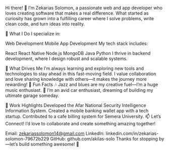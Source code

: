 Hi there! 👋
I’m Zekarias Solomon, a passionate web and app developer who loves creating software that makes a real difference. What started as curiosity has grown into a fulfilling career where I solve problems, write clean code, and turn ideas into reality.

🔧 What I Do
I specialize in:

Web Development
Mobile App Development
My tech stack includes:

React
React Native
Node.js
MongoDB
Java
Python
I thrive in backend development, where I design robust and scalable systems.

🌱 What Drives Me
I’m always learning and exploring new tools and technologies to stay ahead in this fast-moving field.
I value collaboration and love sharing knowledge with others—it makes the journey more rewarding!
🌟 Fun Facts
🎶 Jazz and blues are my creative fuel—I’m a huge music enthusiast.
🚗 I’m an avid car enthusiast, dreaming of building my ultimate garage someday.

💼 Work Highlights
Developed the Afar National Security Intelligence Information System.
Created a mobile banking wallet app with a tech startup.
Contributed to a cafe billing system for Semera University.
📫 Let’s Connect!
I’d love to collaborate and create something amazing together!

Email: zekariassolomon14@gmail.com
LinkedIn: linkedin.com/in/zekarias-solomon-79672b229
GitHub: github.com/akilas-solo
Thanks for stopping by—let’s build something awesome! 🚀

